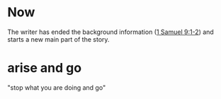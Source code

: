 # Now

The writer has ended the background information ([1 Samuel 9:1-2](./01.md)) and starts a new main part of the story.

# arise and go

"stop what you are doing and go"

